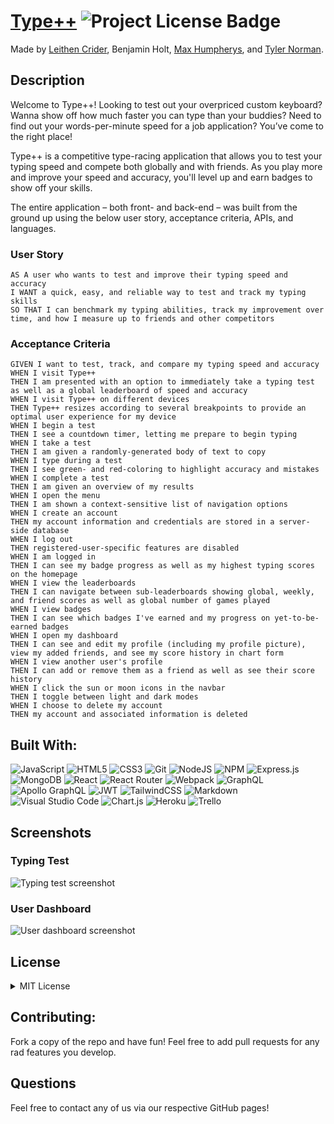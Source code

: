 # [Type++](https://typeplusplus.herokuapp.com/) ![Project License Badge](https://img.shields.io/badge/license-MIT-brightgreen)

Made by <a href="https://github.com/Thenlie">Leithen Crider</a>, Benjamin Holt, <a href="https://github.com/maxh1231">Max Humpherys</a>, and <a href="https://github.com/t-norm">Tyler Norman</a>.

## Description

Welcome to Type++! Looking to test out your overpriced custom keyboard? Wanna show off how much faster you can type than your buddies? Need to find out your words-per-minute speed for a job application? You’ve come to the right place!

Type++ is a competitive type-racing application that allows you to test your typing speed and compete both globally and with friends. As you play more and improve your speed and accuracy, you'll level up and earn badges to show off your skills.

The entire application – both front- and back-end – was built from the ground up using the below user story, acceptance criteria, APIs, and languages.

### User Story

```
AS A user who wants to test and improve their typing speed and accuracy
I WANT a quick, easy, and reliable way to test and track my typing skills
SO THAT I can benchmark my typing abilities, track my improvement over time, and how I measure up to friends and other competitors
```

### Acceptance Criteria

```
GIVEN I want to test, track, and compare my typing speed and accuracy
WHEN I visit Type++
THEN I am presented with an option to immediately take a typing test as well as a global leaderboard of speed and accuracy
WHEN I visit Type++ on different devices
THEN Type++ resizes according to several breakpoints to provide an optimal user experience for my device
WHEN I begin a test
THEN I see a countdown timer, letting me prepare to begin typing
WHEN I take a test
THEN I am given a randomly-generated body of text to copy
WHEN I type during a test
THEN I see green- and red-coloring to highlight accuracy and mistakes
WHEN I complete a test
THEN I am given an overview of my results
WHEN I open the menu
THEN I am shown a context-sensitive list of navigation options
WHEN I create an account
THEN my account information and credentials are stored in a server-side database
WHEN I log out
THEN registered-user-specific features are disabled
WHEN I am logged in
THEN I can see my badge progress as well as my highest typing scores on the homepage
WHEN I view the leaderboards
THEN I can navigate between sub-leaderboards showing global, weekly, and friend scores as well as global number of games played
WHEN I view badges
THEN I can see which badges I've earned and my progress on yet-to-be-earned badges
WHEN I open my dashboard
THEN I can see and edit my profile (including my profile picture), view my added friends, and see my score history in chart form
WHEN I view another user's profile
THEN I can add or remove them as a friend as well as see their score history
WHEN I click the sun or moon icons in the navbar
THEN I toggle between light and dark modes
WHEN I choose to delete my account
THEN my account and associated information is deleted
```

## Built With:

![JavaScript](https://img.shields.io/badge/javascript-%23323330.svg?style=for-the-badge&logo=javascript&logoColor=%23F7DF1E)
![HTML5](https://img.shields.io/badge/html5-%23E34F26.svg?style=for-the-badge&logo=html5&logoColor=white)
![CSS3](https://img.shields.io/badge/css3-%231572B6.svg?style=for-the-badge&logo=css3&logoColor=white)
![Git](https://img.shields.io/badge/git-%23F05033.svg?style=for-the-badge&logo=git&logoColor=white)
![NodeJS](https://img.shields.io/badge/node.js-6DA55F?style=for-the-badge&logo=node.js&logoColor=white)
![NPM](https://img.shields.io/badge/npm-CB3837?style=for-the-badge&logo=npm&logoColor=white)
![Express.js](https://img.shields.io/badge/express.js-%23404d59.svg?style=for-the-badge&logo=express&logoColor=%2361DAFB)
![MongoDB](https://img.shields.io/badge/MongoDB-%234ea94b.svg?style=for-the-badge&logo=mongodb&logoColor=white)
![React](https://img.shields.io/badge/react-%2320232a.svg?style=for-the-badge&logo=react&logoColor=%2361DAFB)
![React Router](https://img.shields.io/badge/React_Router-CA4245?style=for-the-badge&logo=react-router&logoColor=white)
![Webpack](https://img.shields.io/badge/webpack-%238DD6F9.svg?style=for-the-badge&logo=webpack&logoColor=black)
![GraphQL](https://img.shields.io/badge/-GraphQL-E10098?style=for-the-badge&logo=graphql&logoColor=white)
![Apollo GraphQL](https://img.shields.io/badge/Apollo%20GraphQL-311C87?&style=for-the-badge&logo=Apollo%20GraphQL&logoColor=white)
![JWT](https://img.shields.io/badge/JWT-black?style=for-the-badge&logo=JSON%20web%20tokens)
![TailwindCSS](https://img.shields.io/badge/tailwindcss-%2338B2AC.svg?style=for-the-badge&logo=tailwind-css&logoColor=white)
![Markdown](https://img.shields.io/badge/markdown-%23000000.svg?style=for-the-badge&logo=markdown&logoColor=white)
![Visual Studio Code](https://img.shields.io/badge/Visual%20Studio%20Code-0078d7.svg?style=for-the-badge&logo=visual-studio-code&logoColor=white)
![Chart.js](https://img.shields.io/badge/chart.js-F5788D.svg?style=for-the-badge&logo=chart.js&logoColor=white)
![Heroku](https://img.shields.io/badge/heroku-%23430098.svg?style=for-the-badge&logo=heroku&logoColor=white)
![Trello](https://img.shields.io/badge/Trello-%23026AA7.svg?style=for-the-badge&logo=Trello&logoColor=white)

## Screenshots

### Typing Test

![Typing test screenshot](/readme-screenshot-game.png)

### User Dashboard

![User dashboard screenshot](/readme-screenshot-dashboard.png)

## License

<details>

<summary>MIT License</summary>

> Copyright (c) [2022] [Type++]
>
> **Permission is hereby granted, free of charge, to any person obtaining a copy** > **of this software and associated documentation files (the "Software"), to deal** > **in the Software without restriction, including without limitation the rights** > **to use, copy, modify, merge, publish, distribute, sublicense, and/or sell** > **copies of the Software, and to permit persons to whom the Software is** > **furnished to do so, subject to the following conditions:**
>
> The above copyright notice and this permission notice shall be included in all
> copies or substantial portions of the Software.
>
> THE SOFTWARE IS PROVIDED "AS IS", WITHOUT WARRANTY OF ANY KIND, EXPRESS OR
> IMPLIED, INCLUDING BUT NOT LIMITED TO THE WARRANTIES OF MERCHANTABILITY,
> FITNESS FOR A PARTICULAR PURPOSE AND NONINFRINGEMENT. IN NO EVENT SHALL THE
> AUTHORS OR COPYRIGHT HOLDERS BE LIABLE FOR ANY CLAIM, DAMAGES OR OTHER
> LIABILITY, WHETHER IN AN ACTION OF CONTRACT, TORT OR OTHERWISE, ARISING FROM,
> OUT OF OR IN CONNECTION WITH THE SOFTWARE OR THE USE OR OTHER DEALINGS IN THE
> SOFTWARE.

</details>

## Contributing:

Fork a copy of the repo and have fun! Feel free to add pull requests for any rad features you develop.

## Questions

Feel free to contact any of us via our respective GitHub pages!
